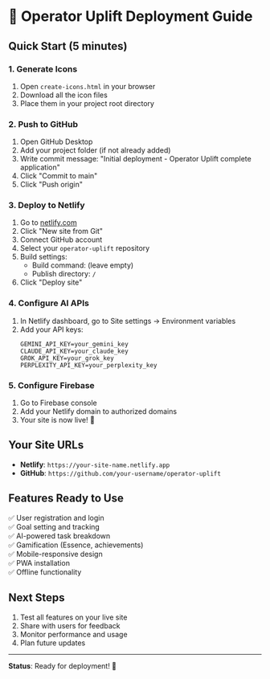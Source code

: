 # 🚀 Operator Uplift Deployment Guide

## Quick Start (5 minutes)

### 1. Generate Icons
1. Open `create-icons.html` in your browser
2. Download all the icon files
3. Place them in your project root directory

### 2. Push to GitHub
1. Open GitHub Desktop
2. Add your project folder (if not already added)
3. Write commit message: "Initial deployment - Operator Uplift complete application"
4. Click "Commit to main"
5. Click "Push origin"

### 3. Deploy to Netlify
1. Go to [netlify.com](https://netlify.com)
2. Click "New site from Git"
3. Connect GitHub account
4. Select your `operator-uplift` repository
5. Build settings:
   - Build command: (leave empty)
   - Publish directory: `/`
6. Click "Deploy site"

### 4. Configure AI APIs
1. In Netlify dashboard, go to Site settings → Environment variables
2. Add your API keys:
   ```
   GEMINI_API_KEY=your_gemini_key
   CLAUDE_API_KEY=your_claude_key
   GROK_API_KEY=your_grok_key
   PERPLEXITY_API_KEY=your_perplexity_key
   ```

### 5. Configure Firebase
1. Go to Firebase console
2. Add your Netlify domain to authorized domains
3. Your site is now live! 🎉

## Your Site URLs
- **Netlify**: `https://your-site-name.netlify.app`
- **GitHub**: `https://github.com/your-username/operator-uplift`

## Features Ready to Use
✅ User registration and login  
✅ Goal setting and tracking  
✅ AI-powered task breakdown  
✅ Gamification (Essence, achievements)  
✅ Mobile-responsive design  
✅ PWA installation  
✅ Offline functionality  

## Next Steps
1. Test all features on your live site
2. Share with users for feedback
3. Monitor performance and usage
4. Plan future updates

---
**Status**: Ready for deployment! 🚀 